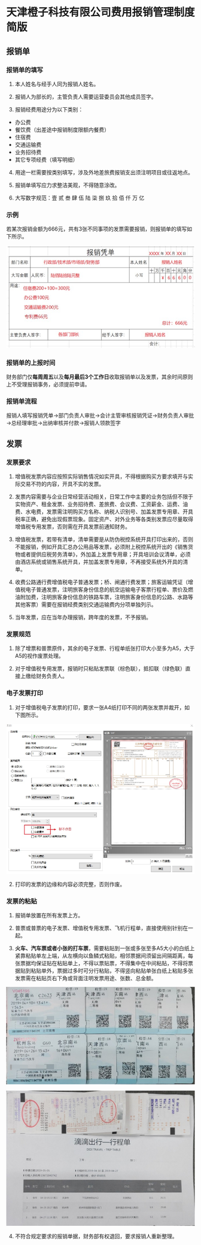 # 天津橙子科技有限公司费用报销管理制度简版
## 报销单
### 报销单的填写

1. 本人姓名与经手人同为报销人姓名。

2. 报销人为部长的，主管负责人需要运营委员会其他成员签字。

3. 报销经费用途分为以下类别：
- 办公费
- 餐饮费（出差途中报销制度限额内餐费）
- 住宿费
- 交通运输费
- 业务招待费
- 其它专项经费（填写明细）

4. 用途一栏需要按类别填写，涉及外地差旅费报销支出须注明项目或往返地点。

5. 报销单填写应力求整洁美观，不得随意涂改。

6. 大写数字规范：壹 贰 叁 肆 伍 陆 柒 捌 玖 拾 佰 仟 万 亿

### 示例
若某次报销金额为666元，共有3张不同事项的发票需要报销，则报销单的填写如下所示。

![报销单示例](./01-01.jpg)

### 报销单的上报时间

财务部门仅**每周周五**以及**每月最后3个工作日**收取报销单以及发票，其余时间原则上不受理报销事务，必须提前申请。

### 报销单流程

报销人填写报销凭单→部门负责人审批→会计主管审核报销凭证→财务负责人审批→总经理审批→出纳审核并付款→报销人领款签字
​​
## 发票
### 发票要求

1. 增值税发票内容应按照实际销售情况如实开具，不得根据购买方要求填开与实际交易不符的内容，开具不实的发票。

2. 发票内容需要与企业日常经营活动相关，日常工作中主要的业务包括但不限于实物资产、租金发票、业务招待费、差旅费、会议费、工资薪金、运费、油费、水电费，发票需注明购买方名称、纳税人识别号、加盖发票专用章、开具税率正确，避免出现假票现象。固定资产、对外业务等各类别发票应尽量取得增值税专用发票，否则需在开具发票前通知财务。

3. 增值税发票，若带有清单，清单需要是从防伪税控系统开具打印出来的，否则不能报销，例如开具汇总办公用品等发票，必须附上税控系统开出的《销售货物或者提供应税劳务清单》，外加盖上发票专用章；开具培训会议清单，必须由酒店系统或销售系统开具，并加盖发票专用章，不再接受系统外开具的清单。

4. 收费公路通行费增值税电子普通发票；桥、闸通行费发票；旅客运输凭证（增值税电子普通发票，注明旅客身份信息的航空运输电子客票行程单、票价及燃油附加费，注明旅客身份信息的铁路车票，注明旅客身份信息的公路、水路等其他客票）需要在报销经费类别交通运输费内分项单独列示。

5. 当年发票，应在当年办理报销，跨年度的发票，不予报销。

### 发票规范

1. 除了增票和普票原件，其余的电子发票、行程单纸张打印大小至多为A5，大于A5的视作废票处理。

2. 对于增值税专用发票，报销时只粘贴发票联（棕色联），抵扣联（绿色联）直接上缴给财务负责人。

### 电子发票打印

1. 对于增值税电子发票的打印，要求一张A4纸打印不同的两张发票并裁开，如下图所示。

![电子发票打印](./01-02.jpg)

2. 打印的发票的边缘和内容必须完整，否则作废。

### 发票的粘贴

1. 报销单放置在所有发票上方。

2. 普票或普票的电子发票、增值税专用发票、飞机行程单，直接使用别针别在一起。
 
3. **火车、汽车票或者小张的打车票**，需要粘贴到一张或多张至多A5大小的白纸上紧靠粘贴单左上端，从左横向以鱼鳞式粘贴，相邻票据间须留出间隔距离，每张票据均保证贴在粘贴单上，不得以票贴票，不得集中在中间粘贴，不得将票据贴到粘贴单外，票据过多时可分行粘贴，不得竖向粘贴单张白纸上粘贴多张发票需在粘贴页右下角或背面注明发票用途、张数、总金额。
 
![火车票的粘贴](./01-03.jpg)

![汽车票的粘贴](./01-04.jpg)

4. 不符合规定要求的报销单据，财务部有权退回，要求报销人重新整理。
